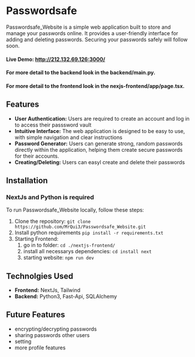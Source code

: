 # Passwordsafe
Passwordsafe_Website is a simple web application built to  store and manage your passwords online. It provides a user-friendly interface for adding and deleting passwords. Securing your passwords safely will follow soon.  

#### Live Demo: http://212.132.69.126:3000/
#### For more detail to the backend look in the backend/main.py. 
#### For more detail to the frontend look in the nexjs-frontend/app/page.tsx.


## Features
* **User Authentication:** Users are required to create an account and log in to access their passsword vault
* **Intuitive Interface:** The web application is designed to be easy to use, with simple navigation and clear instructions
* **Password Generator:**  Users can generate strong, random passwords directly within the application, helping them create secure passwords for their accounts.
* **Creating/Deleting:** Users can easyl create and delete their passwords

## Installation
### NextJs and Python is required
To run Passwordsafe_Website locally, follow these steps:

1. Clone the repository:
   `git clone https://github.com/MrQui3/Passwordsafe_Website.git`
2. Install python requirements `pip install -r requirements.txt`
3. Starting Frontend:
    1. go in to folder: `cd ./nextjs-frontend/`
    2. install all necessarys dependencies: `cd install next`
    3. starting website: `npm run dev`
  
## Technolgies Used
* **Frontend:** NextJs, Tailwind
* **Backend:** Python3, Fast-Api, SQLAlchemy

## Future Features
* encrypting/decrypting passwords
* sharing passwords other users
* setting
* more profile features
